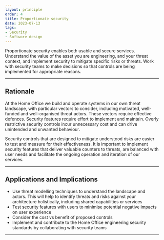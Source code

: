 ```yaml
---
layout: principle
order: 4
title: Proportionate security
date: 2023-07-13
tags:
- Security
- Software design
---
```


Proportionate security enables both usable and secure services. Understand 
the value of the asset you are engineering, and your threat context, and 
implement security to mitigate specific risks or threats. Work with 
security teams to make decisions so that controls are being implemented for 
appropriate reasons.

---

## Rationale

At the Home Office we build and operate systems in our own threat landscape, 
with particular vectors to consider, including motivated, well-funded and 
well-organised threat actors. These vectors require effective defences. 
Security features require effort to implement and maintain. Overly restrictive 
security controls incur unnecessary cost and can drive unintended and unwanted 
behaviour. 

Security controls that are designed to mitigate understood risks are easier 
to test and measure for their effectiveness. It is important to implement 
security features that deliver valuable counters to threats, are balanced 
with user needs and facilitate the ongoing operation and iteration of our 
services.

---

## Applications and Implications

- Use threat modelling techniques to understand the landscape and actors. This will help to identify threats and risks against your architecture holistically, including shared capabilities or services
- Test security features with users to minimise potential negative impacts on user experience
- Consider the cost vs benefit of proposed controls
- Implement and contribute to the Home Office engineering security standards by collaborating with security teams

---
